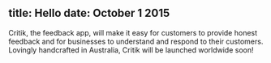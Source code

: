 title: Hello
date: October 1 2015
---
Critik, the feedback app, will make it easy for customers to provide honest feedback and for businesses to understand and respond to their customers. Lovingly handcrafted in Australia, Critik will be launched worldwide soon!